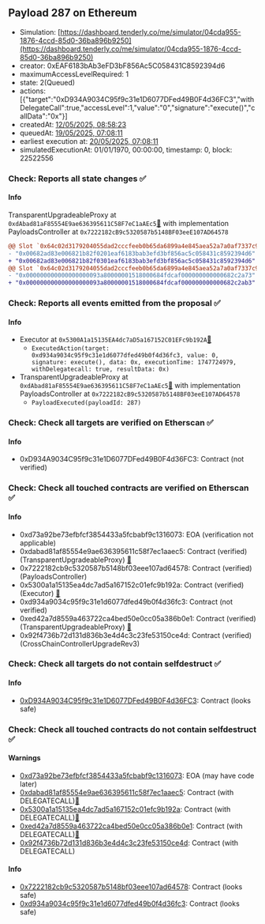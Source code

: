 ## Payload 287 on Ethereum

- Simulation: [https://dashboard.tenderly.co/me/simulator/04cda955-1876-4ccd-85d0-36ba896b9250](https://dashboard.tenderly.co/me/simulator/04cda955-1876-4ccd-85d0-36ba896b9250)
- creator: 0xEAF6183bAb3eFD3bF856Ac5C058431C8592394d6
- maximumAccessLevelRequired: 1
- state: 2(Queued)
- actions: [{"target":"0xD934A9034C95f9c31e1D6077DFed49B0F4d36FC3","withDelegateCall":true,"accessLevel":1,"value":"0","signature":"execute()","callData":"0x"}]
- createdAt: [12/05/2025, 08:58:23](https://etherscan.io/tx/0x906594dce02ed2baf05a163ff9d95357deb979a9638513a9828982359c4775cb)
- queuedAt: [19/05/2025, 07:08:11](https://etherscan.io/tx/0x8f0eb4286e2618c3230a4c5a3f3f874d09b3b2cde57347c7d7f2f244d13a5803)
- earliest execution at: [20/05/2025, 07:08:11](https://www.epochconverter.com/countdown?q=1747724891)
- simulatedExecutionAt: 01/01/1970, 00:00:00, timestamp: 0, block: 22522556
### Check: Reports all state changes :white_check_mark:

#### Info


TransparentUpgradeableProxy at `0xdAbad81aF85554E9ae636395611C58F7eC1aAEc5`[:ghost:](https://github.com/bgd-labs/aave-address-book "GovernanceV3Ethereum.PAYLOADS_CONTROLLER") with implementation PayloadsController at `0x7222182cB9c5320587b5148BF03eeE107AD64578`
```diff
@@ Slot `0x64c02d3179204055dad2cccfeeb0b65da6899a4e845aea52a7a0af7337c9130f` @@
- "0x00682ad83e006821b82f0201eaf6183bab3efd3bf856ac5c058431c8592394d6"
+ "0x00682ad83e006821b82f0301eaf6183bab3efd3bf856ac5c058431c8592394d6"
@@ Slot `0x64c02d3179204055dad2cccfeeb0b65da6899a4e845aea52a7a0af7337c91310` @@
- "0x000000000000000000093a80000001518000684fdcaf000000000000682c2a73"
+ "0x000000000000000000093a80000001518000684fdcaf000000000000682c2ab3"
```


### Check: Reports all events emitted from the proposal :white_check_mark:

#### Info

- Executor at `0x5300A1a15135EA4dc7aD5a167152C01EFc9b192A`[:ghost:](https://github.com/bgd-labs/aave-address-book "AaveV2Ethereum.POOL_ADMIN, AaveV2EthereumAMM.POOL_ADMIN, AaveV3Ethereum.ACL_ADMIN, AaveV3EthereumEtherFi.ACL_ADMIN, AaveV3EthereumLido.ACL_ADMIN, GovernanceV3Ethereum.EXECUTOR_LVL_1")
  - `ExecutedAction(target: 0xd934a9034c95f9c31e1d6077dfed49b0f4d36fc3, value: 0, signature: execute(), data: 0x, executionTime: 1747724979, withDelegatecall: true, resultData: 0x)`
- TransparentUpgradeableProxy at `0xdAbad81aF85554E9ae636395611C58F7eC1aAEc5`[:ghost:](https://github.com/bgd-labs/aave-address-book "GovernanceV3Ethereum.PAYLOADS_CONTROLLER") with implementation PayloadsController at `0x7222182cB9c5320587b5148BF03eeE107AD64578`
  - `PayloadExecuted(payloadId: 287)`

### Check: Check all targets are verified on Etherscan :white_check_mark:

#### Info

- 0xD934A9034C95f9c31e1D6077DFed49B0F4d36FC3: Contract (not verified) 

### Check: Check all touched contracts are verified on Etherscan :white_check_mark:

#### Info

- 0xd73a92be73efbfcf3854433a5fcbabf9c1316073: EOA (verification not applicable)
- 0xdabad81af85554e9ae636395611c58f7ec1aaec5: Contract (verified) (TransparentUpgradeableProxy) [:ghost:](https://github.com/bgd-labs/aave-address-book "GovernanceV3Ethereum.PAYLOADS_CONTROLLER")
- 0x7222182cb9c5320587b5148bf03eee107ad64578: Contract (verified) (PayloadsController) 
- 0x5300a1a15135ea4dc7ad5a167152c01efc9b192a: Contract (verified) (Executor) [:ghost:](https://github.com/bgd-labs/aave-address-book "AaveV2Ethereum.POOL_ADMIN, AaveV2EthereumAMM.POOL_ADMIN, AaveV3Ethereum.ACL_ADMIN, AaveV3EthereumEtherFi.ACL_ADMIN, AaveV3EthereumLido.ACL_ADMIN, GovernanceV3Ethereum.EXECUTOR_LVL_1")
- 0xd934a9034c95f9c31e1d6077dfed49b0f4d36fc3: Contract (not verified) 
- 0xed42a7d8559a463722ca4bed50e0cc05a386b0e1: Contract (verified) (TransparentUpgradeableProxy) [:ghost:](https://github.com/bgd-labs/aave-address-book "GovernanceV3Ethereum.CROSS_CHAIN_CONTROLLER")
- 0x92f4736b72d131d836b3e4d4c3c23fe53150ce4d: Contract (verified) (CrossChainControllerUpgradeRev3) 

### Check: Check all targets do not contain selfdestruct :white_check_mark:

#### Info

- [0xD934A9034C95f9c31e1D6077DFed49B0F4d36FC3](https://etherscan.io/address/0xD934A9034C95f9c31e1D6077DFed49B0F4d36FC3): Contract (looks safe)

### Check: Check all touched contracts do not contain selfdestruct :white_check_mark:

#### Warnings

- [0xd73a92be73efbfcf3854433a5fcbabf9c1316073](https://etherscan.io/address/0xd73a92be73efbfcf3854433a5fcbabf9c1316073): EOA (may have code later)
- [0xdabad81af85554e9ae636395611c58f7ec1aaec5](https://etherscan.io/address/0xdabad81af85554e9ae636395611c58f7ec1aaec5): Contract (with DELEGATECALL)[:ghost:](https://github.com/bgd-labs/aave-address-book "GovernanceV3Ethereum.PAYLOADS_CONTROLLER")
- [0x5300a1a15135ea4dc7ad5a167152c01efc9b192a](https://etherscan.io/address/0x5300a1a15135ea4dc7ad5a167152c01efc9b192a): Contract (with DELEGATECALL)[:ghost:](https://github.com/bgd-labs/aave-address-book "AaveV2Ethereum.POOL_ADMIN, AaveV2EthereumAMM.POOL_ADMIN, AaveV3Ethereum.ACL_ADMIN, AaveV3EthereumEtherFi.ACL_ADMIN, AaveV3EthereumLido.ACL_ADMIN, GovernanceV3Ethereum.EXECUTOR_LVL_1")
- [0xed42a7d8559a463722ca4bed50e0cc05a386b0e1](https://etherscan.io/address/0xed42a7d8559a463722ca4bed50e0cc05a386b0e1): Contract (with DELEGATECALL)[:ghost:](https://github.com/bgd-labs/aave-address-book "GovernanceV3Ethereum.CROSS_CHAIN_CONTROLLER")
- [0x92f4736b72d131d836b3e4d4c3c23fe53150ce4d](https://etherscan.io/address/0x92f4736b72d131d836b3e4d4c3c23fe53150ce4d): Contract (with DELEGATECALL)

#### Info

- [0x7222182cb9c5320587b5148bf03eee107ad64578](https://etherscan.io/address/0x7222182cb9c5320587b5148bf03eee107ad64578): Contract (looks safe)
- [0xd934a9034c95f9c31e1d6077dfed49b0f4d36fc3](https://etherscan.io/address/0xd934a9034c95f9c31e1d6077dfed49b0f4d36fc3): Contract (looks safe)

